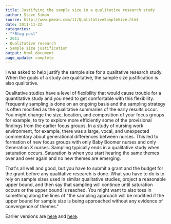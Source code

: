 ```yaml
---
title: Justifying the sample size in a qualitative research study
author: Steve Simon
source: http://www.pmean.com/11/QualitativeSampleSize.html
date: 2011-11-22
categories:
- "*Blog post"
- 2011
- Qualitative research
- Sample size justification
output: html_document
page_update: complete
---
```


I was asked to help justify the sample size for a qualitative research study. When the goals of a study are qualitative, the sample size justification is also qualitative.

<!---More--->

Qualitative studies have a level of flexibility that would cause trouble for a quantitative study and you need to get comfortable with this flexibility. Frequently sampling is done on an ongoing basis and the sampling strategy is often modified as the qualitative summaries of the early results occur. You might change the size, location, and composition of your focus groups for example, to try to explore more efficiently some of the provisional findings from the earlier focus groups. In a study of nursing work environment, for example, there was a large, vocal, and unexpected commentary about generational differences between nurses. This led to formation of new focus groups with only Baby Boomer nurses and only Generation X nurses. Sampling typically ends in a qualitative study when saturation occurs. Saturation is when you start hearing the same themes over and over again and no new themes are emerging.

That's all well and good, but you have to submit a grant and the budget for the grant before any qualitative research is done. What you have to do is to rely on sample sizes used in similar qualitative studies, project a reasonable upper bound, and then say that sampling will continue until saturation occurs or the upper bound is reached. You might want to also toss in something along the lines of "the sampling approach will be modified if the upper bound for sample size is being approached without any evidence of convergence of themes."

Earlier versions are [here][sim1] and [here][sim2].

[sim1]: http://www.pmean.com/11/QualitativeSampleSize.html
[sim2]: http://new.pmean.com/qualitative-sample-size/
